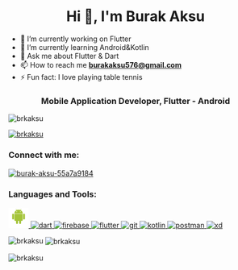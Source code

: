 <h1 align="center">Hi 👋, I'm Burak Aksu</h1>

- 🔭 I’m currently working on Flutter
- 🌱 I’m currently learning Android&Kotlin
- 💬 Ask me about Flutter & Dart
- 📫 How to reach me **burakaksu576@gmail.com**
- ⚡ Fun fact: I love playing table tennis

<h3 align="center">Mobile Application Developer, Flutter - Android</h3>

<p align="left"> <img src="https://komarev.com/ghpvc/?username=brkaksu&label=Profile%20views&color=0e75b6&style=flat" alt="brkaksu" /> </p>

<p align="left"> <a href="https://github.com/ryo-ma/github-profile-trophy"><img src="https://github-profile-trophy.vercel.app/?username=brkaksu" alt="brkaksu" /></a> </p>

<h3 align="left">Connect with me:</h3>
<p align="left">
<a href="https://linkedin.com/in/burak-aksu-55a7a9184" target="blank"><img align="center" src="https://raw.githubusercontent.com/rahuldkjain/github-profile-readme-generator/master/src/images/icons/Social/linked-in-alt.svg" alt="burak-aksu-55a7a9184" height="30" width="40" /></a>
</p>

<h3 align="left">Languages and Tools:</h3>
<p align="left"> <a href="https://developer.android.com" target="_blank" rel="noreferrer"> <img src="https://raw.githubusercontent.com/devicons/devicon/master/icons/android/android-original-wordmark.svg" alt="android" width="40" height="40"/> </a> <a href="https://dart.dev" target="_blank" rel="noreferrer"> <img src="https://www.vectorlogo.zone/logos/dartlang/dartlang-icon.svg" alt="dart" width="40" height="40"/> </a> <a href="https://firebase.google.com/" target="_blank" rel="noreferrer"> <img src="https://www.vectorlogo.zone/logos/firebase/firebase-icon.svg" alt="firebase" width="40" height="40"/> </a> <a href="https://flutter.dev" target="_blank" rel="noreferrer"> <img src="https://www.vectorlogo.zone/logos/flutterio/flutterio-icon.svg" alt="flutter" width="40" height="40"/> </a> <a href="https://git-scm.com/" target="_blank" rel="noreferrer"> <img src="https://www.vectorlogo.zone/logos/git-scm/git-scm-icon.svg" alt="git" width="40" height="40"/> </a> <a href="https://kotlinlang.org" target="_blank" rel="noreferrer"> <img src="https://www.vectorlogo.zone/logos/kotlinlang/kotlinlang-icon.svg" alt="kotlin" width="40" height="40"/> </a> <a href="https://postman.com" target="_blank" rel="noreferrer"> <img src="https://www.vectorlogo.zone/logos/getpostman/getpostman-icon.svg" alt="postman" width="40" height="40"/> </a> <a href="https://www.adobe.com/products/xd.html" target="_blank" rel="noreferrer"> <img src="https://cdn.worldvectorlogo.com/logos/adobe-xd.svg" alt="xd" width="40" height="40"/> </a> </p>

<p><img align="left" src="https://github-readme-stats.vercel.app/api/top-langs?username=brkaksu&show_icons=true&locale=en&layout=compact" alt="brkaksu" /></p>

<p>&nbsp;<img align="center" src="https://github-readme-stats.vercel.app/api?username=brkaksu&show_icons=true&locale=en" alt="brkaksu" /></p>

<p><img align="center" src="https://github-readme-streak-stats.herokuapp.com/?user=brkaksu&" alt="brkaksu" /></p>
